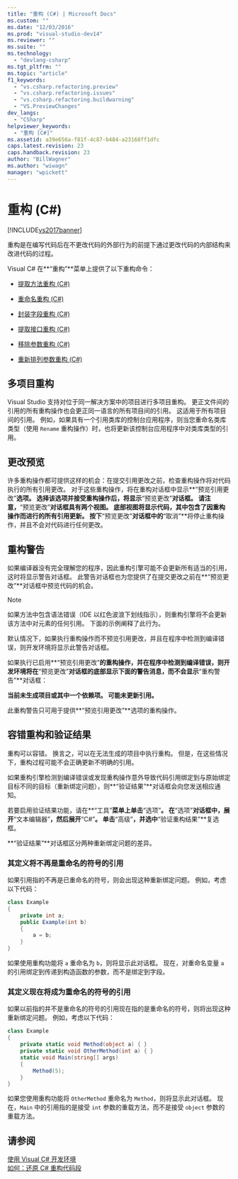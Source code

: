 ```yaml
---
title: "重构 (C#) | Microsoft Docs"
ms.custom: ""
ms.date: "12/03/2016"
ms.prod: "visual-studio-dev14"
ms.reviewer: ""
ms.suite: ""
ms.technology: 
  - "devlang-csharp"
ms.tgt_pltfrm: ""
ms.topic: "article"
f1_keywords: 
  - "vs.csharp.refactoring.preview"
  - "vs.csharp.refactoring.issues"
  - "vs.csharp.refactoring.buildwarning"
  - "VS.PreviewChanges"
dev_langs: 
  - "CSharp"
helpviewer_keywords: 
  - "重构 [C#]"
ms.assetid: a39e656a-f81f-4c87-b484-a23168ff1dfc
caps.latest.revision: 23
caps.handback.revision: 23
author: "BillWagner"
ms.author: "wiwagn"
manager: "wpickett"
---
```

# 重构 (C#)
[!INCLUDE[vs2017banner](../code-quality/includes/vs2017banner.md)]

重构是在编写代码后在不更改代码的外部行为的前提下通过更改代码的内部结构来改进代码的过程。  
  
 Visual C\# 在**“重构”**菜单上提供了以下重构命令：  
  
-   [提取方法重构 \(C\#\)](../csharp-ide/extract-method-refactoring-csharp.md)  
  
-   [重命名重构 \(C\#\)](../csharp-ide/rename-refactoring-csharp.md)  
  
-   [封装字段重构 \(C\#\)](../csharp-ide/encapsulate-field-refactoring-csharp.md)  
  
-   [提取接口重构 \(C\#\)](../csharp-ide/extract-interface-refactoring-csharp.md)  
  
-   [移除参数重构 \(C\#\)](../csharp-ide/remove-parameters-refactoring-csharp.md)  
  
-   [重新排列参数重构 \(C\#\)](../csharp-ide/reorder-parameters-refactoring-csharp.md)  
  
## 多项目重构  
 Visual Studio 支持对位于同一解决方案中的项目进行多项目重构。  更正文件间的引用的所有重构操作也会更正同一语言的所有项目间的引用。  这适用于所有项目间的引用。  例如，如果具有一个引用类库的控制台应用程序，则当您重命名类库类型（使用 `Rename` 重构操作）时，也将更新该控制台应用程序中对类库类型的引用。  
  
## 更改预览  
 许多重构操作都可提供这样的机会：在提交引用更改之前，检查重构操作将对代码执行的所有引用更改。  对于这些重构操作，将在重构对话框中显示**“预览引用更改”**选项。  选择该选项并接受重构操作后，将显示**“预览更改”**对话框。  请注意，**“预览更改”**对话框具有两个视图。  底部视图将显示代码，其中包含了因重构操作而进行的所有引用更新。  按下**“预览更改”**对话框中的**“取消”**将停止重构操作，并且不会对代码进行任何更改。  
  
## 重构警告  
 如果编译器没有完全理解您的程序，因此重构引擎可能不会更新所有适当的引用，这时将显示警告对话框。  此警告对话框也为您提供了在提交更改之前在**“预览更改”**对话框中预览代码的机会。  
  
> [!NOTE]
>  如果方法中包含语法错误（IDE 以红色波浪下划线指示），则重构引擎将不会更新该方法中对元素的任何引用。  下面的示例阐释了此行为。  
  
 默认情况下，如果执行重构操作而不预览引用更改，并且在程序中检测到编译错误，则开发环境将显示此警告对话框。  
  
 如果执行已启用**“预览引用更改”**的重构操作，并在程序中检测到编译错误，则开发环境将在**“预览更改”**对话框的底部显示下面的警告消息，而不会显示**“重构警告”**对话框：  
  
 **当前未生成项目或其中一个依赖项。  可能未更新引用。**  
  
 此重构警告只可用于提供**“预览引用更改”**选项的重构操作。  
  
## 容错重构和验证结果  
 重构可以容错。  换言之，可以在无法生成的项目中执行重构。  但是，在这些情况下，重构过程可能不会正确更新不明确的引用。  
  
 如果重构引擎检测到编译错误或发现重构操作意外导致代码引用绑定到与原始绑定目标不同的目标（重新绑定问题），则**“验证结果”**对话框会向您发送相应通知。  
  
 若要启用验证结果功能，请在**“工具”**菜单上单击**“选项”**。  在**“选项”**对话框中，展开**“文本编辑器”**，然后展开**“C\#”**。  单击**“高级”**，并选中**“验证重构结果”**复选框。  
  
 **“验证结果”**对话框区分两种重新绑定问题的差异。  
  
### 其定义将不再是重命名的符号的引用  
 如果引用指的不再是已重命名的符号，则会出现这种重新绑定问题。  例如，考虑以下代码：  
  
```c#  
class Example  
{  
    private int a;  
    public Example(int b)  
    {  
        a = b;  
    }  
}  
```  
  
 如果使用重构功能将 `a` 重命名为 `b`，则将显示此对话框。  现在，对重命名变量 `a` 的引用绑定到传递到构造函数的参数，而不是绑定到字段。  
  
### 其定义现在将成为重命名的符号的引用  
 如果以前指的并不是重命名的符号的引用现在指的是重命名的符号，则将出现这种重新绑定问题。  例如，考虑以下代码：  
  
```c#  
class Example  
{  
    private static void Method(object a) { }  
    private static void OtherMethod(int a) { }  
    static void Main(string[] args)  
    {  
        Method(5);  
    }  
}  
```  
  
 如果您使用重构功能将 `OtherMethod` 重命名为 `Method`，则将显示此对话框。  现在，`Main` 中的引用指的是接受 `int` 参数的重载方法，而不是接受 `object` 参数的重载方法。  
  
## 请参阅  
 [使用 Visual C\# 开发环境](../csharp-ide/using-the-visual-studio-development-environment-for-csharp.md)   
 [如何：还原 C\# 重构代码段](../Topic/How%20to:%20Restore%20C%23%20Refactoring%20Snippets.md)